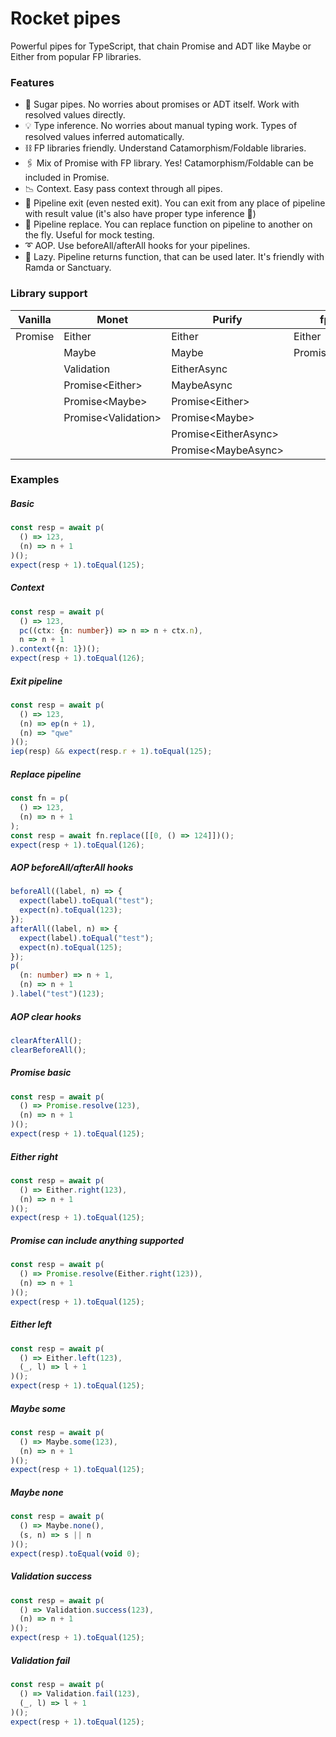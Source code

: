 # Rocket pipes

Powerful pipes for TypeScript, that chain Promise and ADT like Maybe or Either from popular FP libraries.

### Features

- 🍬 Sugar pipes. No worries about promises or ADT itself. Work with resolved values directly.
- 💡 Type inference. No worries about manual typing work. Types of resolved values inferred automatically.
- ⛓️ FP libraries friendly. Understand Catamorphism/Foldable libraries.
- 🖇️ Mix of Promise with FP library. Yes! Catamorphism/Foldable can be included in Promise.
- 📉 Context. Easy pass context through all pipes.
- 🚪 Pipeline exit (even nested exit). You can exit from any place of pipeline with result value (it's also have proper type inference 🤘)
- 🏹 Pipeline replace. You can replace function on pipeline to another on the fly. Useful for mock testing.
- ➰ AOP. Use beforeAll/afterAll hooks for your pipelines.
- 🦥 Lazy. Pipeline returns function, that can be used later. It's friendly with Ramda or Sanctuary.

### Library support

| Vanilla | Monet                 | Purify                 | fp-ts             |
|---------|-----------------------|------------------------|-------------------|
| Promise | Either                | Either                 | Either            |
|         | Maybe                 | Maybe                  | Promise\<Either\> |
|         | Validation            | EitherAsync            |                   |
|         | Promise\<Either\>     | MaybeAsync             |                   |
|         | Promise\<Maybe\>      | Promise\<Either\>      |                   |
|         | Promise\<Validation\> | Promise\<Maybe\>       |                   |
|         |                       | Promise\<EitherAsync\> |                   |
|         |                       | Promise\<MaybeAsync\>  |                   |

### Examples

##### Basic

```ts
const resp = await p(
  () => 123,
  (n) => n + 1
)();
expect(resp + 1).toEqual(125);
```

##### Context

```ts
const resp = await p(
  () => 123,
  pc((ctx: {n: number}) => n => n + ctx.n),
  n => n + 1
).context({n: 1})();
expect(resp + 1).toEqual(126);
```

##### Exit pipeline

```ts
const resp = await p(
  () => 123,
  (n) => ep(n + 1),
  (n) => "qwe"
)();
iep(resp) && expect(resp.r + 1).toEqual(125);
```

##### Replace pipeline

```ts
const fn = p(
  () => 123,
  (n) => n + 1
);
const resp = await fn.replace([[0, () => 124]])();
expect(resp + 1).toEqual(126);
```

##### AOP beforeAll/afterAll hooks

```ts
beforeAll((label, n) => {
  expect(label).toEqual("test");
  expect(n).toEqual(123);
});
afterAll((label, n) => {
  expect(label).toEqual("test");
  expect(n).toEqual(125);
});
p(
  (n: number) => n + 1,
  (n) => n + 1
).label("test")(123);
```

##### AOP clear hooks

```ts
clearAfterAll();
clearBeforeAll();
```

##### Promise basic

```ts
const resp = await p(
  () => Promise.resolve(123),
  (n) => n + 1
)();
expect(resp + 1).toEqual(125);
```

##### Either right

```ts
const resp = await p(
  () => Either.right(123),
  (n) => n + 1
)();
expect(resp + 1).toEqual(125);
```

##### Promise can include anything supported

```ts
const resp = await p(
  () => Promise.resolve(Either.right(123)),
  (n) => n + 1
)();
expect(resp + 1).toEqual(125);
```

##### Either left

```ts
const resp = await p(
  () => Either.left(123),
  (_, l) => l + 1
)();
expect(resp + 1).toEqual(125);
```

##### Maybe some

```ts
const resp = await p(
  () => Maybe.some(123),
  (n) => n + 1
)();
expect(resp + 1).toEqual(125);
```

##### Maybe none

```ts
const resp = await p(
  () => Maybe.none(),
  (s, n) => s || n
)();
expect(resp).toEqual(void 0);
```

##### Validation success

```ts
const resp = await p(
  () => Validation.success(123),
  (n) => n + 1
)();
expect(resp + 1).toEqual(125);
```

##### Validation fail

```ts
const resp = await p(
  () => Validation.fail(123),
  (_, l) => l + 1
)();
expect(resp + 1).toEqual(125);
```
